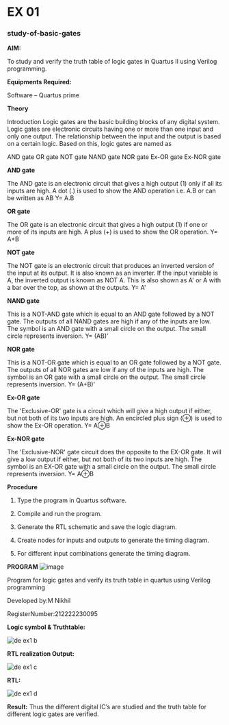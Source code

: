 # EX 01
### study-of-basic-gates

**AIM:** 

To study and verify the truth table of logic gates in Quartus II using Verilog programming.

**Equipments Required:**

Software – Quartus prime 

**Theory**

Introduction Logic gates are the basic building blocks of any digital system. Logic gates are electronic circuits having one or more than one input and only one output. The relationship between the input and the output is based on a certain logic. Based on this, logic gates are named as

AND gate OR gate NOT gate NAND gate NOR gate Ex-OR gate Ex-NOR gate

**AND gate**

The AND gate is an electronic circuit that gives a high output (1) only if all its inputs are high. A dot (.) is used to show the AND operation i.e. A.B or can be written as AB
Y= A.B

**OR gate** 

The OR gate is an electronic circuit that gives a high output (1) if one or more of its inputs are high. A plus (+) is used to show the OR operation.
Y= A+B

**NOT gate**

The NOT gate is an electronic circuit that produces an inverted version of the input at its output. It is also known as an inverter. If the input variable is A, the inverted output is known as NOT A. This is also shown as A' or A with a bar over the top, as shown at the outputs.
Y= A'

**NAND gate**

This is a NOT-AND gate which is equal to an AND gate followed by a NOT gate. The outputs of all NAND gates are high if any of the inputs are low. The symbol is an AND gate with a small circle on the output. The small circle represents inversion.
Y= (AB)’

**NOR gate**

This is a NOT-OR gate which is equal to an OR gate followed by a NOT gate. The outputs of all NOR gates are low if any of the inputs are high. The symbol is an OR gate with a small circle on the output. The small circle represents inversion.
Y= (A+B)’

**Ex-OR gate**

The 'Exclusive-OR' gate is a circuit which will give a high output if either, but not both of its two inputs are high. An encircled plus sign (⊕) is used to show the Ex-OR operation.
Y= A⊕B

**Ex-NOR gate**

The 'Exclusive-NOR' gate circuit does the opposite to the EX-OR gate. It will give a low output if either, but not both of its two inputs are high. The symbol is an EX-OR gate with a small circle on the output. The small circle represents inversion.
Y= A⊕B

**Procedure** 

1.	Type the program in Quartus software.

2.	Compile and run the program.

3.	Generate the RTL schematic and save the logic diagram.

4.	Create nodes for inputs and outputs to generate the timing diagram.

5.	For different input combinations generate the timing diagram.


**PROGRAM**
![image](https://github.com/M-Nikhil20/study-of-basic-gates/assets/118707852/210e1916-526e-46a3-b126-ba0e41b970f0)


Program for logic gates and verify its truth table in quartus using Verilog programming

 Developed by:M Nikhil
 
 RegisterNumber:212222230095 
 
**Logic symbol & Truthtable:**

![de ex1 b](https://github.com/M-Nikhil20/study-of-basic-gates/assets/118707852/fccf6afd-fd3d-4273-a043-23f79c95a968)

**RTL realization Output:** 

![de ex1 c](https://github.com/M-Nikhil20/study-of-basic-gates/assets/118707852/deeab34e-eaf0-4b7e-b949-b0db170f4bf0)

**RTL:**

![de ex1 d](https://github.com/M-Nikhil20/study-of-basic-gates/assets/118707852/46c745fe-40fb-4ef4-a117-d3541a7e6d7a)

**Result:**
 Thus the different digital IC’s are studied and the truth table for different logic gates are verified.

